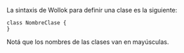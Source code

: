 La sintaxis de Wollok para definir una clase es la siguiente:

```
class NombreClase {
}

```

Notá que los nombres de las clases van en mayúsculas.
